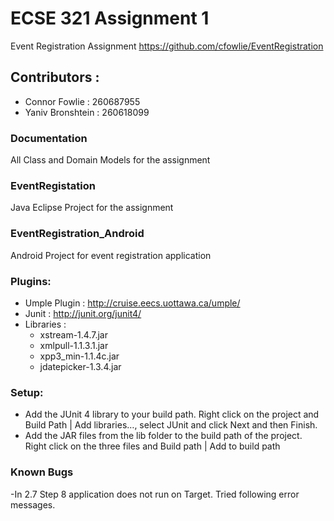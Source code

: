 ECSE 321 Assignment 1
====
Event Registration Assignment
https://github.com/cfowlie/EventRegistration

## Contributors :  
- Connor Fowlie :  260687955
- Yaniv Bronshtein : 260618099

### Documentation
All Class and Domain Models for the assignment

### EventRegistation
Java Eclipse Project for the assignment

### EventRegistration_Android
Android Project for event registration application

### Plugins:
- Umple Plugin : http://cruise.eecs.uottawa.ca/umple/
- Junit : http://junit.org/junit4/
- Libraries : 
	- xstream-1.4.7.jar
	- xmlpull-1.1.3.1.jar
	- xpp3_min-1.1.4c.jar
	- jdatepicker-1.3.4.jar

### Setup:
- Add the JUnit 4 library to your build path. Right click on the project and Build Path | Add libraries…​, select JUnit and click Next and then Finish.
- Add the JAR files from the lib folder to the build path of the project. Right click on the three files and Build path | Add to build path

### Known Bugs
-In 2.7 Step 8 application does not run on Target. Tried following error messages.
